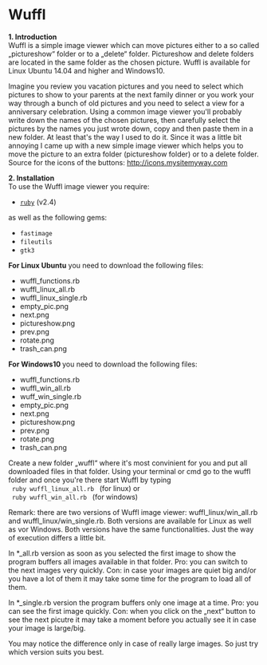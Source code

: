 # Wuffl
<strong> 1. Introduction </strong>  
Wuffl is a simple image viewer which can move pictures either to a so called „pictureshow“ folder or to a „delete“ folder. Pictureshow and delete folders are located in the same folder as the chosen picture. Wuffl is available for Linux Ubuntu 14.04 and higher and Windows10.  

Imagine you review you vacation pictures and you need to select which pictures to show to your parents at the next family dinner or you work your way through a bunch of old pictures and you need to select a view for a anniversary celebration. Using a common image viewer you'll probably write down the names of the chosen pictures, then carefully select the pictures by the names you just wrote down, copy and then paste them in a new folder. At least that's the way I used to do it. Since it was a little bit annoying I came up with a new simple image viewer which helps you to move the picture to an extra folder (pictureshow folder) or to a delete folder.  
Source for the icons of the buttons: http://icons.mysitemyway.com  

<strong> 2. Installation </strong>  
To use the Wuffl image viewer you require:
<ul>
  <li> <a href="https://www.ruby-lang.org/en/downloads/"><code>ruby</code></a> (v2.4)
</ul>
as well as the following gems:  
<ul>
  <li><code>fastimage</code>
  <li><code>fileutils</code>
  <li><code>gtk3</code>
</ul>  
<strong>For Linux Ubuntu</strong> you need to download the following files:
<ul>
  <li>wuffl_functions.rb
  <li>wuffl_linux_all.rb
  <li>wuffl_linux_single.rb
  <li>empty_pic.png
  <li>next.png
  <li>pictureshow.png
  <li>prev.png
  <li>rotate.png
  <li>trash_can.png
</ul>

<strong>For Windows10 </strong> you need to download the following files:<ul>
  <li>wuffl_functions.rb
  <li>wuffl_win_all.rb
  <li>wuff_win_single.rb
  <li>empty_pic.png
  <li>next.png
  <li>pictureshow.png
  <li>prev.png
  <li>rotate.png
  <li>trash_can.png
</ul>

Create a new folder „wuffl“ where it's most convinient for you and put all downloaded files in that folder.
Using your terminal or cmd go to the wuffl folder and once you're there start Wuffl by typing  
<code> ruby wuffl_linux_all.rb </code> (for linux) or  
<code> ruby wuffl_win_all.rb </code> (for windows)

Remark: there are two versions of Wuffl image viewer: wuffl_linux/win_all.rb and wuffl_linux/win_single.rb. Both versions are available for Linux as well as vor Windows. Both versions have the same functionalities. Just the way of execution differs a little bit.
 
In *_all.rb version as soon as you selected the first image to show the program buffers all images available in that folder.  Pro: you can switch to the next images very quickly. Con: in case your images are quiet big and/or you have a lot of them it may take some time for the program to load all of them. 

In *_single.rb version the program buffers only one image at a time. Pro: you can see the first image quickly. Con: when you click on the „next“ button to see the next picutre it may take a moment before you actually see it in case your image is large/big.   

You may notice the difference only in case of really large images. So just try which version suits you best.

